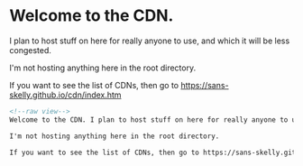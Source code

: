 
# Welcome to the CDN. 

I plan to host stuff on here for really anyone to use, and which it will be less congested.

I'm not hosting anything here in the root directory.

If you want to see the list of CDNs, then go to https://sans-skelly.github.io/cdn/index.htm



```html
<!--raw view-->
Welcome to the CDN. I plan to host stuff on here for really anyone to use, and which it will be less congested.

I'm not hosting anything here in the root directory.

If you want to see the list of CDNs, then go to https://sans-skelly.github.io/cdn/index.htm
```

